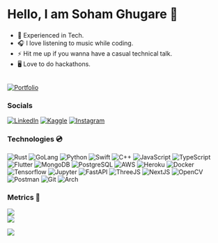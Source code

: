 # Hello, I am Soham Ghugare 👋


###

- 🔭 Experienced in Tech.
- 🎧 I love listening to music while coding.
- ⚡ Hit me up if you wanna have a casual technical talk.
- 🖥️ Love to do hackathons. <br /><br />

[![Portfolio](https://img.shields.io/badge/Portfolio-255E63?style=for-the-badge&logo=About.me&logoColor=white)](https://bit.ly/resume-soham)

### Socials
[![LinkedIn](https://img.shields.io/badge/LinkedIn-0077B5?style=for-the-badge&logo=linkedin&logoColor=white)](https://linkedin.com/in/soham-ghugare) [![Kaggle](https://img.shields.io/badge/Kaggle-20BEFF?style=for-the-badge&logo=Kaggle&logoColor=white)](https://www.kaggle.com/sohamghugare) [![Instagram](https://img.shields.io/badge/Instagram-E4405F?style=for-the-badge&logo=instagram&logoColor=white)](https://instagram.com/soham_g18)

### Technologies 💿

![Rust](https://img.shields.io/badge/Rust-black?style=for-the-badge&logo=rust&logoColor=#E57324)
![GoLang](https://img.shields.io/badge/Go-00ADD8?style=for-the-badge&logo=go&logoColor=white)
![Python](https://img.shields.io/badge/Python-FFD43B?style=for-the-badge&logo=python&logoColor=blue)
![Swift](https://img.shields.io/badge/Swift-FA7343?style=for-the-badge&logo=swift&logoColor=white)
![C++](https://img.shields.io/badge/C%2B%2B-00599C?style=for-the-badge&logo=c%2B%2B&logoColor=white)
![JavaScript](https://img.shields.io/badge/JavaScript-323330?style=for-the-badge&logo=javascript&logoColor=F7DF1E)
![TypeScript](https://img.shields.io/badge/TypeScript-007ACC?style=for-the-badge&logo=typescript&logoColor=white)
![Flutter](https://img.shields.io/badge/Flutter-02569B?style=for-the-badge&logo=flutter&logoColor=white)
![MongoDB](https://img.shields.io/badge/MongoDB-4EA94B?style=for-the-badge&logo=mongodb&logoColor=white)
![PostgreSQL](https://img.shields.io/badge/PostgreSQL-316192?style=for-the-badge&logo=postgresql&logoColor=white)
![AWS](https://img.shields.io/badge/Amazon_AWS-FF9900?style=for-the-badge&logo=amazonaws&logoColor=white)
![Heroku](https://img.shields.io/badge/Heroku-430098?style=for-the-badge&logo=heroku&logoColor=white)
![Docker](https://img.shields.io/badge/Docker-2CA5E0?style=for-the-badge&logo=docker&logoColor=white)
![Tensorflow](https://img.shields.io/badge/TensorFlow-FF6F00?style=for-the-badge&logo=TensorFlow&logoColor=white)
![Jupyter](https://img.shields.io/badge/Jupyter-F37626.svg?&style=for-the-badge&logo=Jupyter&logoColor=white)
![FastAPI](https://img.shields.io/badge/fastapi-109989?style=for-the-badge&logo=FASTAPI&logoColor=white)
![ThreeJS](https://img.shields.io/badge/ThreeJs-black?style=for-the-badge&logo=three.js&logoColor=white)
![NextJS](https://img.shields.io/badge/next%20js-000000?style=for-the-badge&logo=nextdotjs&logoColor=white)
![OpenCV](https://img.shields.io/badge/OpenCV-27338e?style=for-the-badge&logo=OpenCV&logoColor=white)
![Postman](https://img.shields.io/badge/Postman-FF6C37?style=for-the-badge&logo=Postman&logoColor=white)
![Git](https://img.shields.io/badge/GIT-E44C30?style=for-the-badge&logo=git&logoColor=white)
![Arch](https://img.shields.io/badge/Arch_Linux-1793D1?style=for-the-badge&logo=arch-linux&logoColor=white)


### Metrics 🚀

![]("http://github-readme-streak-stats.herokuapp.com/?user=sohamghugare&theme=bear") <br/>
<a href="https://github.com/SohamGhugare">
  <img src="http://github-readme-streak-stats.herokuapp.com/?user=sohamghugare&theme=bear" />
</a>



![](https://komarev.com/ghpvc/?username=SohamGhugare)


